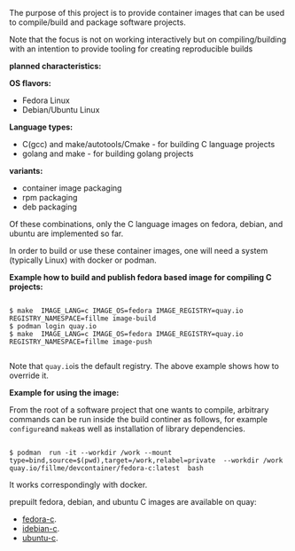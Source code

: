 
The purpose of this project is to provide container images that can be used to compile/build and package software projects.

Note that the focus is not on working interactively but on compiling/building with an intention
to provide tooling for creating reproducible builds



**planned characteristics:**

**OS flavors:**
* Fedora Linux
* Debian/Ubuntu Linux

**Language types:**

* C(gcc) and make/autotools/Cmake - for building C language projects
* golang and make - for building golang projects

**variants:**

* container image packaging
* rpm packaging
* deb packaging


Of these combinations, only the C language images on fedora, debian, and ubuntu are   implemented so far.


In order to build or use these container images,  one will need a system (typically Linux) with docker or podman.






**Example how to build and publish fedora based image for compiling C projects:**

```console

$ make  IMAGE_LANG=c IMAGE_OS=fedora IMAGE_REGISTRY=quay.io REGISTRY_NAMESPACE=fillme image-build
$ podman login quay.io
$ make  IMAGE_LANG=c IMAGE_OS=fedora IMAGE_REGISTRY=quay.io REGISTRY_NAMESPACE=fillme image-push


```

Note that `quay.io`is the default registry. The above example shows how to override it.

**Example for using the image:**

From the root of a software project that one wants to compile, arbitrary commands  can be run inside the build continer
as follows, for example `configure`and `make`as well as installation of library dependencies.

```console

$ podman  run -it --workdir /work --mount type=bind,source=$(pwd),target=/work,relabel=private  --workdir /work quay.io/fillme/devcontainer/fedora-c:latest  bash  

```

It works correspondingly with docker.

prepuilt fedora, debian, and ubuntu C  images are available on quay:

* [fedora-c](https://quay.io/repository/madam/devcontainer/fedora-c).
* [idebian-c](https://quay.io/repository/madam/devcontainer/debian-c).
* [ubuntu-c](https://quay.io/repository/madam/devcontainer/ubuntu-c).


